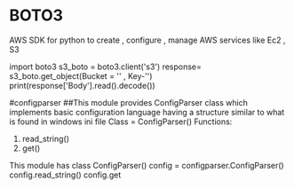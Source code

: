 # BOTO3
AWS SDK for python to create , configure , manage AWS services like Ec2 , S3

import boto3
s3_boto = boto3.client('s3')
response= s3_boto.get_object(Bucket = '<Bucketname>' , Key-'<Keyname>')
print(response['Body'].read().decode())
  
  
#configparser
  ##This module provides ConfigParser class which implements basic configuration language having a structure similar to what is found in windows ini file
  Class = ConfigParser()
  Functions:
  1. read_string()
  2. get()
  
This module has class ConfigParser()
  config = configparser.ConfigParser()
  config.read_string()
  config.get
  

